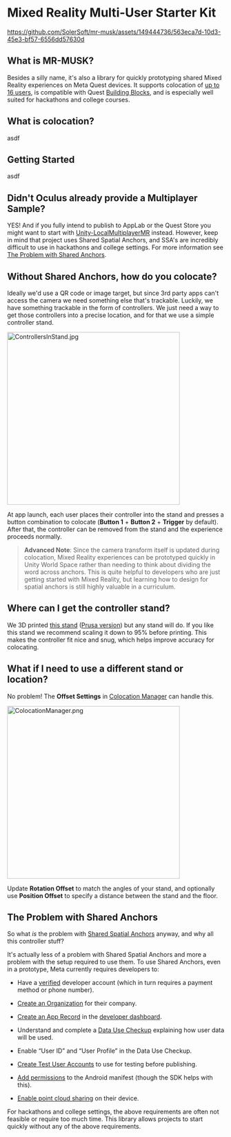 # Mixed Reality Multi-User Starter Kit

https://github.com/SolerSoft/mr-musk/assets/149444736/563eca7d-10d3-45e3-bf57-6556dd57630d

## What is MR-MUSK?

Besides a silly name, it's also a library for quickly prototyping shared Mixed Reality experiences on Meta Quest devices. It supports colocation of [up to 16 users](https://normcore.io/documentation/essentials/common-questions#how-many-players-can-i-fit-in-a-single-room), is compatible with Quest [Building Blocks](https://developer.oculus.com/documentation/unity/bb-overview/), and is especially well suited for hackathons and college courses.

## What is colocation?

asdf

## Getting Started

asdf

## Didn't Oculus already provide a Multiplayer Sample?

YES! And if you fully intend to publish to AppLab or the Quest Store you might want to start with [Unity-LocalMultiplayerMR](https://github.com/oculus-samples/Unity-LocalMultiplayerMR) instead. However, keep in mind that project uses Shared Spatial Anchors, and SSA's are incredibly difficult to use in hackathons and college settings. For more information see [The Problem with Shared Anchors](#the-problem-with-shared-anchors).

## Without Shared Anchors, how do you colocate?

Ideally we'd use a QR code or image target, but since 3rd party apps can't access the camera we need something else that's trackable. Luckily, we have something trackable in the form of controllers. We just need a way to get those controllers into a precise location, and for that we use a simple controller stand.

<img title="" src="Docs/Images/ControllersInStand.jpg" alt="ControllersInStand.jpg" width="400">

At app launch, each user places their controller into the stand and presses a button combination to colocate (**Button 1** + **Button 2** + **Trigger** by default). After that, the controller can be removed from the stand and the experience proceeds normally.

> **Advanced Note**: Since the camera transform itself is updated during colocation, Mixed Reality experiences can be prototyped quickly in Unity World Space rather than needing to think about dividing the word across anchors. This is quite helpful to developers who are just getting started with Mixed Reality, but learning how to design for spatial anchors is still highly valuable in a curriculum.

## Where can I get the controller stand?

We 3D printed [this stand](https://www.printables.com/model/618477-meta-quest-3-controller-stand) ([Prusa version](https://www.printables.com/model/706332-meta-quest-3-controller-stand)) but any stand will do. If you like this stand we recommend scaling it down to 95% before printing. This makes the controller fit nice and snug, which helps improve accuracy for colocating.

## What if I need to use a different stand or location?

No problem! The **Offset Settings** in [Colocation Manager](Assets/Packages/com.solersoft.mrmusk/Colocation/ColocationManager.cs) can handle this. 

<img src="Docs/Images/ColocationManager.png" title="" alt="ColocationManager.png" width="400">

Update **Rotation Offset** to match the angles of your stand, and optionally use **Position Offset** to specify a distance between the stand and the floor.

## The Problem with Shared Anchors

So what *is* the problem with [Shared Spatial Anchors](https://developer.oculus.com/blog/build-local-multiplayer-experiences-shared-spatial-anchors/) anyway, and why all this controller stuff?

It's actually less of a problem with Shared Spatial Anchors and more a problem with the setup required to use them. To use Shared Anchors, even in a prototype, Meta currently requires developers to:

- Have a [verified](https://developer.oculus.com/policy/developer-verification/) developer account (which in turn requires a payment method or phone number).

- [Create an Organization](https://developer.oculus.com/resources/publish-account-management-intro/) for their company.

- [Create an App Record](https://developer.oculus.com/resources/publish-create-app/) in the [developer dashboard](https://developer.oculus.com/manage).

- Understand and complete a [Data Use Checkup](https://developer.oculus.com/resources/publish-data-use/) explaining how user data will be used.

- Enable “User ID” and “User Profile” in the Data Use Checkup.

- [Create Test User Accounts](https://developer.oculus.com/documentation/unity/unity-shared-spatial-anchors/?intern_source=devblog&intern_content=build-local-multiplayer-experiences-shared-spatial-anchors#create-test-users) to use for testing before publishing.

- [Add permissions](https://developer.oculus.com/documentation/unity/unity-shared-spatial-anchors/?intern_source=devblog&intern_content=build-local-multiplayer-experiences-shared-spatial-anchors#android-manifest) to the Android manifest (though the SDK helps with this).

- [Enable point cloud sharing](https://developer.oculus.com/documentation/unity/unity-shared-spatial-anchors/?intern_source=devblog&intern_content=build-local-multiplayer-experiences-shared-spatial-anchors#ensuring-share-point-cloud-data-is-enabled) on their device.

For hackathons and college settings, the above requirements are often not feasible or require too much time. This library allows projects to start quickly without any of the above requirements.
